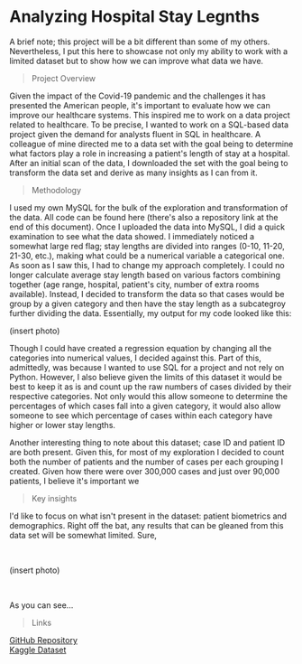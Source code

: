 # Analyzing Hospital Stay Legnths

A brief note; this project will be a bit different than some of my others. Nevertheless, I put this here to showcase not only my ability to work with a limited dataset but to show how we can improve what data we have. 

> Project Overview

Given the impact of the Covid-19 pandemic and the challenges it has presented the American people, it's important to evaluate how we can improve our healthcare systems. This inspired me to work on a data project related to healthcare. To be precise, I wanted to work on a SQL-based data project given the demand for analysts fluent in SQL in healthcare. A colleague of mine directed me to a data set with the goal being to determine what factors play a role in increasing a patient's length of stay at a hospital. After an initial scan of the data, I downloaded the set with the goal being to transform the data set and derive as many insights as I can from it.

> Methodology

I used my own MySQL for the bulk of the exploration and transformation of the data. All code can be found here (there's also a repository link at the end of this document). Once I uploaded the data into MySQL, I did a quick examination to see what the data showed. I immediately noticed a somewhat large red flag; stay lengths are divided into ranges (0-10, 11-20, 21-30, etc.), making what could be a numerical variable a categorical one. As soon as I saw this, I had to change my approach completely. I could no longer calculate average stay length based on various factors combining together (age range, hospital, patient's city, number of extra rooms available). Instead, I decided to transform the data so that cases would be group by a given category and then have the stay length as a subcategroy further dividing the data. Essentially, my output for my code looked like this:

(insert photo)

Though I could have created a regression equation by changing all the categories into numerical values, I decided against this. Part of this, admittedly, was because I wanted to use SQL for a project and not rely on Python. However, I also believe given the limits of this dataset it would be best to keep it as is and count up the raw numbers of cases divided by their respective categories. Not only would this allow someone to determine the percentages of which cases fall into a given category, it would also allow someone to see which percentage of cases within each category have higher or lower stay lengths.  

Another interesting thing to note about this dataset; case ID and patient ID are both present. Given this, for most of my exploration I decided to count both the number of patients and the number of cases per each grouping I created. Given how there were over 300,000 cases and just over 90,000 patients, I believe it's important we 

> Key insights

I'd like to focus on what isn't present in the dataset: patient biometrics and demographics. Right off the bat, any results that can be gleaned from this data set will be somewhat limited. Sure, 

<br>  

(insert photo)

<br>

As you can see...

> Links

[GitHub Repository](https://github.com/jenningsconnor/hospitalstayanalysis) <br>
[Kaggle Dataset](https://www.kaggle.com/nehaprabhavalkar/av-healthcare-analytics-ii)
